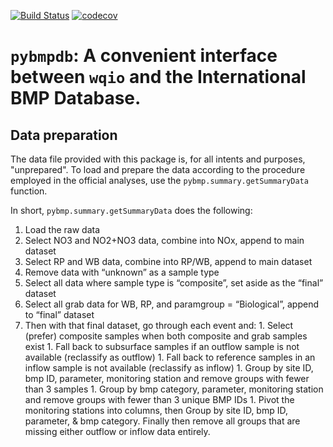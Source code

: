 [![Build Status](https://travis-ci.org/Geosyntec/pybmpdb.svg?branch=master)](https://travis-ci.org/Geosyntec/pybmpdb)
[![codecov](https://codecov.io/gh/Geosyntec/pybmpdb/branch/master/graph/badge.svg)](https://codecov.io/gh/Geosyntec/pybmpdb)

# `pybmpdb`: A convenient interface between `wqio` and the International BMP Database.

## Data preparation

The data file provided with this package is, for all intents and purposes, "unprepared".
To load and prepare the data according to the procedure employed in the official analyses, use the `pybmp.summary.getSummaryData` function.

In short, `pybmp.summary.getSummaryData` does the following:

  1. Load the raw data
  1. Select NO3 and NO2+NO3 data, combine into NOx, append to main dataset
  1. Select RP and WB data, combine into RP/WB, append to main dataset
  1. Remove data with “unknown” as a sample type
  1. Select all data where sample type is “composite”, set aside as the “final” dataset
  1. Select all grab data for WB, RP, and paramgroup = “Biological”, append to “final” dataset 
  1. Then with that final dataset, go through each event and:
    1. Select (prefer) composite samples when both composite and grab samples exist
    1. Fall back to subsurface samples if an outflow sample is not available (reclassify as outflow)
    1. Fall back to reference samples in an inflow sample is not available (reclassify as inflow)
    1. Group by site ID, bmp ID, parameter, monitoring station and remove groups with fewer than 3 samples
    1. Group by bmp category, parameter, monitoring station and remove groups with fewer than 3 unique BMP IDs
    1. Pivot the monitoring stations into columns, then Group by site ID, bmp ID, parameter, & bmp category. Finally then remove all groups that are missing either outflow or inflow data entirely.

